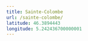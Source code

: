 ```yaml
---
title: Sainte-Colombe
url: /sainte-colombe/
latitude: 46.3894443
longitude: 5.242436700000001
---
```

